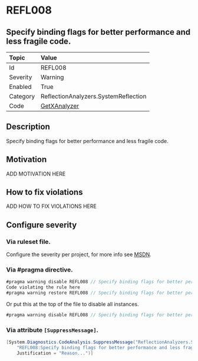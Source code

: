 # REFL008
## Specify binding flags for better performance and less fragile code.

| Topic    | Value
| :--      | :--
| Id       | REFL008
| Severity | Warning
| Enabled  | True
| Category | ReflectionAnalyzers.SystemReflection
| Code     | [GetXAnalyzer]([GetXAnalyzer](https://github.com/DotNetAnalyzers/ReflectionAnalyzers/blob/master/ReflectionAnalyzers/NodeAnalzers/GetXAnalyzer.cs))

## Description

Specify binding flags for better performance and less fragile code.

## Motivation

ADD MOTIVATION HERE

## How to fix violations

ADD HOW TO FIX VIOLATIONS HERE

<!-- start generated config severity -->
## Configure severity

### Via ruleset file.

Configure the severity per project, for more info see [MSDN](https://msdn.microsoft.com/en-us/library/dd264949.aspx).

### Via #pragma directive.
```C#
#pragma warning disable REFL008 // Specify binding flags for better performance and less fragile code.
Code violating the rule here
#pragma warning restore REFL008 // Specify binding flags for better performance and less fragile code.
```

Or put this at the top of the file to disable all instances.
```C#
#pragma warning disable REFL008 // Specify binding flags for better performance and less fragile code.
```

### Via attribute `[SuppressMessage]`.

```C#
[System.Diagnostics.CodeAnalysis.SuppressMessage("ReflectionAnalyzers.SystemReflection", 
    "REFL008:Specify binding flags for better performance and less fragile code.", 
    Justification = "Reason...")]
```
<!-- end generated config severity -->